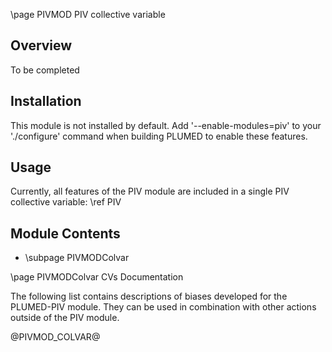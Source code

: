 \page PIVMOD PIV collective variable

<!-- 
description: Permutation invariant collective variable (PIV) 
authors: S. Pipolo, F. Pietrucci 
reference: \cite gallet2013structural \cite pipolo2017navigating 
-->

## Overview

To be completed

## Installation 
This module is not installed by default. Add '\-\-enable-modules=piv' to your './configure' command when building PLUMED to enable these features.

## Usage
Currently, all features of the PIV module are included in a single PIV collective variable: \ref PIV

## Module Contents
- \subpage PIVMODColvar

\page PIVMODColvar CVs Documentation

The following list contains descriptions of biases developed for the PLUMED-PIV module. They can be used in combination with other actions outside of the PIV module.

@PIVMOD_COLVAR@
